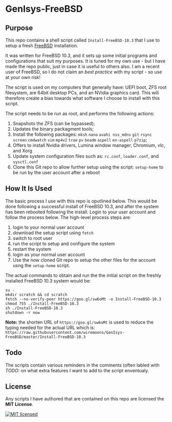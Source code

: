 
# GenIsys-FreeBSD


## Purpose

This repo contains a shell script called `Install-FreeBSD-10.3` that I use to setup a fresh [FreeBSD](https://github.com/freebsd) installation.

It was written for FreeBSD 10.3, and it sets up some initial programs and configurations that suit my purposes. It is tuned for my own use - but I have made the repo public, just in case it is useful to others also. I am a recent user of FreeBSD, so I do not claim an *best practice* with my script - so use at your own risk!

The script is used on my computers that generally have: UEFI boot, ZFS root filesystem, are 64bit desktop PCs, and an NVidia graphics card. This will therefore create a bias towards what software I choose to install with this script.

The script needs to be run as root, and performs the following actions:

1. Snapshots the ZFS (can be bypassed);
2. Updates the binary packagment tools;
3. Install the following packages: `mksh` `nano` `avahi nss_mdns` `git` `rsync` `screen` `cmdwatch` `vim` `mp4v2` `tree` `pv` `beadm` `aspell` `en-aspell` `p7zip`;
4. Offers to install Nvidia drivers, Lumina window manager, Chromium, vlc, and Xorg
5. Update system configuration files such as: `rc.conf`, `loader.conf`, and `sysctl.conf`
6. Clone this Git repo to allow further setup using the script: `setup-home` to be run by the user account after a reboot


## How It Is Used

The basic process I use with this repo is oputlined below. This would be done following a successful install of FreeBSD 10.3, and after the system has been rebooted following the install. Login to your user account and follow the process below. The high-level process steps are:

1. login to your normal user account
2. download the setup script using `fetch`
3. switch to root user
4. run the script to setup and configure the system
5. restart the system
6. login as your normal user account
7. Use the now cloned Git repo to setup the other files for the account usng the `setup-home` script.

The actual commands to obtain and run the the initial script on the freshly installed FreeBSD 10.3 system would be:

```
su -
mkdir scratch && cd scratch
fetch --no-verify-peer https://goo.gl/sw6oMt -o Install-FreeBSD-10.3
chmod 755 ./Install-FreeBSD-10.3
sh ./Install-FreeBSD-10.3
shutdown -r now
```

**Note:** the shorten URL of `https://goo.gl/sw6oMt` is used to reduce the typing needed for the actual URL which is:  `https://raw.githubusercontent.com/wiremoons/GenIsys-FreeBSD/master/Install-FreeBSD-10.3`

## Todo

The scripts contain various reminders in the comments (often labled with *TODO:* on what extra features I want to add to the script enventualy.


## License

Any scripts I have authored that are contained on this repo are licensed the **MIT License**.

[![MIT licensed](https://img.shields.io/badge/license-MIT-blue.svg)](https://raw.githubusercontent.com/hyperium/hyper/master/LICENSE)
